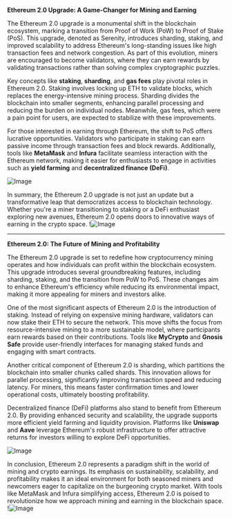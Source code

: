 **Ethereum 2.0 Upgrade: A Game-Changer for Mining and Earning**

The Ethereum 2.0 upgrade is a monumental shift in the blockchain ecosystem, marking a transition from Proof of Work (PoW) to Proof of Stake (PoS). This upgrade, denoted as Serenity, introduces sharding, staking, and improved scalability to address Ethereum's long-standing issues like high transaction fees and network congestion. As part of this evolution, miners are encouraged to become validators, where they can earn rewards by validating transactions rather than solving complex cryptographic puzzles.

Key concepts like **staking**, **sharding**, and **gas fees** play pivotal roles in Ethereum 2.0. Staking involves locking up ETH to validate blocks, which replaces the energy-intensive mining process. Sharding divides the blockchain into smaller segments, enhancing parallel processing and reducing the burden on individual nodes. Meanwhile, gas fees, which were a pain point for users, are expected to stabilize with these improvements.

For those interested in earning through Ethereum, the shift to PoS offers lucrative opportunities. Validators who participate in staking can earn passive income through transaction fees and block rewards. Additionally, tools like **MetaMask** and **Infura** facilitate seamless interaction with the Ethereum network, making it easier for enthusiasts to engage in activities such as **yield farming** and **decentralized finance (DeFi)**.

![Image](https://github.com/user-attachments/assets/590b50a7-4459-4e76-8a31-559aed223621)

In summary, the Ethereum 2.0 upgrade is not just an update but a transformative leap that democratizes access to blockchain technology. Whether you're a miner transitioning to staking or a DeFi enthusiast exploring new avenues, Ethereum 2.0 opens doors to innovative ways of earning in the crypto space. !![Image](https://github.com/user-attachments/assets/590b50a7-4459-4e76-8a31-559aed223621)

---

**Ethereum 2.0: The Future of Mining and Profitability**

The Ethereum 2.0 upgrade is set to redefine how cryptocurrency mining operates and how individuals can profit within the blockchain ecosystem. This upgrade introduces several groundbreaking features, including sharding, staking, and the transition from PoW to PoS. These changes aim to enhance Ethereum's efficiency while reducing its environmental impact, making it more appealing for miners and investors alike.

One of the most significant aspects of Ethereum 2.0 is the introduction of staking. Instead of relying on expensive mining hardware, validators can now stake their ETH to secure the network. This move shifts the focus from resource-intensive mining to a more sustainable model, where participants earn rewards based on their contributions. Tools like **MyCrypto** and **Gnosis Safe** provide user-friendly interfaces for managing staked funds and engaging with smart contracts.

Another critical component of Ethereum 2.0 is sharding, which partitions the blockchain into smaller chunks called shards. This innovation allows for parallel processing, significantly improving transaction speed and reducing latency. For miners, this means faster confirmation times and lower operational costs, ultimately boosting profitability.

Decentralized finance (DeFi) platforms also stand to benefit from Ethereum 2.0. By providing enhanced security and scalability, the upgrade supports more efficient yield farming and liquidity provision. Platforms like **Uniswap** and **Aave** leverage Ethereum's robust infrastructure to offer attractive returns for investors willing to explore DeFi opportunities.

![Image](https://github.com/user-attachments/assets/590b50a7-4459-4e76-8a31-559aed223621)

In conclusion, Ethereum 2.0 represents a paradigm shift in the world of mining and crypto earnings. Its emphasis on sustainability, scalability, and profitability makes it an ideal environment for both seasoned miners and newcomers eager to capitalize on the burgeoning crypto market. With tools like MetaMask and Infura simplifying access, Ethereum 2.0 is poised to revolutionize how we approach mining and earning in the blockchain space. !![Image](https://github.com/user-attachments/assets/590b50a7-4459-4e76-8a31-559aed223621)
